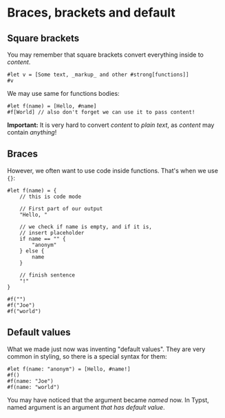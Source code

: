 # Braces, brackets and default
## Square brackets
You may remember that square brackets
convert everything inside to *content*.

```
#let v = [Some text, _markup_ and other #strong[functions]]
#v
```

We may use same for functions bodies:

```
#let f(name) = [Hello, #name]
#f[World] // also don't forget we can use it to pass content!
```

**Important:** It is very hard to convert _content_ to _plain text_, as _content_ may contain *anything*!

## Braces
However, we often want to use code inside functions.
That's when we use `{}`:
```
#let f(name) = {
    // this is code mode

    // First part of our output
    "Hello, "

    // we check if name is empty, and if it is,
    // insert placeholder
    if name == "" {
        "anonym"
    } else {
        name
    }
    
    // finish sentence
    "!"
}

#f("")
#f("Joe")
#f("world")
```

## Default values

What we made just now was inventing "default values".
They are very common in styling, so there is a special syntax for them:

```
#let f(name: "anonym") = [Hello, #name!]
#f()
#f(name: "Joe")
#f(name: "world")
```

You may have noticed that the argument became _named_ now.
In Typst, named argument is an argument _that has default value_.
